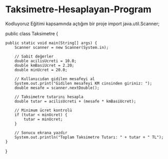 # Taksimetre-Hesaplayan-Program
Kodluyoruz Eğitimi kapsamında açtığım bir proje
import java.util.Scanner;

public class Taksimetre {
    
    public static void main(String[] args) {
        Scanner scanner = new Scanner(System.in);

        // Sabit değerler
        double acilisUcreti = 10.0;
        double kmBasiUcret = 2.20;
        double minUcret = 20.0;

        // Kullanıcıdan gidilen mesafeyi al
        System.out.print("Gidilen mesafeyi KM cinsinden giriniz: ");
        double mesafe = scanner.nextDouble();

        // Taksimetre tutarını hesapla
        double tutar = acilisUcreti + (mesafe * kmBasiUcret);

        // Minimum ücret kontrolü
        if (tutar < minUcret) {
            tutar = minUcret;
        }

        // Sonucu ekrana yazdır
        System.out.println("Toplam Taksimetre Tutarı: " + tutar + " TL");
    }
}
